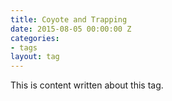 ```yaml
---
title: Coyote and Trapping
date: 2015-08-05 00:00:00 Z
categories:
- tags
layout: tag
---
```


This is content written about this tag. 
